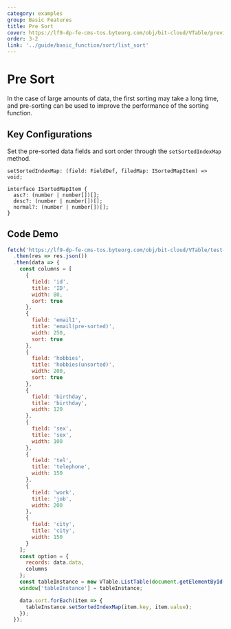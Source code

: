 ```yaml
---
category: examples
group: Basic Features
title: Pre Sort
cover: https://lf9-dp-fe-cms-tos.byteorg.com/obj/bit-cloud/VTable/preview/pre-sort.png
order: 3-2
link: '../guide/basic_function/sort/list_sort'
---
```


# Pre Sort

In the case of large amounts of data, the first sorting may take a long time, and pre-sorting can be used to improve the performance of the sorting function.

## Key Configurations

Set the pre-sorted data fields and sort order through the `setSortedIndexMap` method.

```
setSortedIndexMap: (field: FieldDef, filedMap: ISortedMapItem) => void;

interface ISortedMapItem {
  asc?: (number | number[])[];
  desc?: (number | number[])[];
  normal?: (number | number[])[];
}
```

## Code Demo

```javascript livedemo template=vtable
fetch('https://lf9-dp-fe-cms-tos.byteorg.com/obj/bit-cloud/VTable/test-demo-data/pre-sort.json')
  .then(res => res.json())
  .then(data => {
    const columns = [
      {
        field: 'id',
        title: 'ID',
        width: 80,
        sort: true
      },
      {
        field: 'email1',
        title: 'email(pre-sorted)',
        width: 250,
        sort: true
      },
      {
        field: 'hobbies',
        title: 'hobbies(unsorted)',
        width: 200,
        sort: true
      },
      {
        field: 'birthday',
        title: 'birthday',
        width: 120
      },
      {
        field: 'sex',
        title: 'sex',
        width: 100
      },
      {
        field: 'tel',
        title: 'telephone',
        width: 150
      },
      {
        field: 'work',
        title: 'job',
        width: 200
      },
      {
        field: 'city',
        title: 'city',
        width: 150
      }
    ];
    const option = {
      records: data.data,
      columns
    };
    const tableInstance = new VTable.ListTable(document.getElementById(CONTAINER_ID), option);
    window['tableInstance'] = tableInstance;

    data.sort.forEach(item => {
      tableInstance.setSortedIndexMap(item.key, item.value);
    });
  });
```
